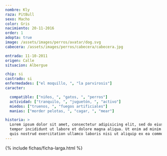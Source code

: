 ```yaml
---
nombre: Kly
raza: PitBull
sexo: Macho
color: Gris
nacimiento: 20-11-2016
order: 1
adopta: true
image: /assets/images/perros/avatar/dog.svg
cabecera: /assets/images/perros/cabecera/cabecera.jpg

entrada: 11-10-2011
origen: Calle
situacion: Albergue

chip: si
castrado: si
enfermedades: ["el moquillo, ", "la parvirosis"]
caracter:

  compatible: ["niños, ", "gatos, ", "perros"]
  actividad: ["tranquilo, ", "juguetón, ", "activo"]
  miedos: ["truenos, ", "fuegos artificiales"]
  manias: ["morder pelotas, ", "cagar, ", "mear"]

historia: >
  Lorem ipsum dolor sit amet, consectetur adipisicing elit, sed do eiusmod
  tempor incididunt ut labore et dolore magna aliqua. Ut enim ad minim veniam,
  quis nostrud exercitation ullamco laboris nisi ut aliquip ex ea commodo consequat.
---
```


{% include fichas/ficha-larga.html %}
